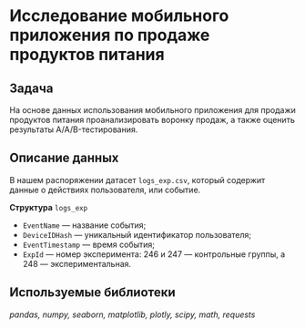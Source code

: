 # Исследование мобильного приложения по продаже продуктов питания

## Задача

На основе данных использования мобильного приложения для продажи продуктов питания проанализировать воронку продаж, а также оценить результаты A/A/B-тестирования.

## Описание данных

В нашем распоряжении датасет `logs_exp.csv`, который содержит данные о действиях пользователя, или событие.

**Структура** `logs_exp`
* `EventName` — название события;
* `DeviceIDHash` — уникальный идентификатор пользователя;
* `EventTimestamp` — время события;
* `ExpId` — номер эксперимента: 246 и 247 — контрольные группы, а 248 — экспериментальная.


## Используемые библиотеки
*pandas, numpy, seaborn, matplotlib, plotly, scipy, math, requests*